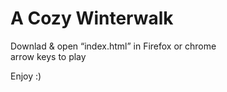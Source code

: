 # A Cozy Winterwalk
Downlad & open “index.html” in Firefox or chrome  
arrow keys to play  
  
Enjoy :)
